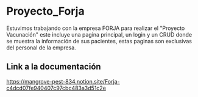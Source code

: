 # Proyecto_Forja
Estuvimos trabajando con la empresa FORJA para realizar el "Proyecto Vacunación" este incluye una pagina principal, un login y un CRUD donde se muestra la información de sus pacientes, estas paginas son exclusivas del personal de la empresa.

## Link a la documentación
https://mangrove-pest-834.notion.site/Forja-c4dcd07fe940407c97cbc483a3d51c2e
